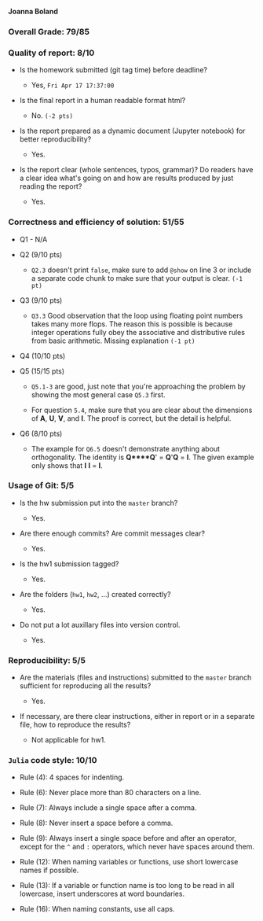 **Joanna Boland**

### Overall Grade: 79/85

### Quality of report: 8/10

* Is the homework submitted (git tag time) before deadline?

    - Yes, `Fri Apr 17 17:37:00`

* Is the final report in a human readable format html?  
	
    - No. `(-2 pts)`

* Is the report prepared as a dynamic document (Jupyter notebook) for better reproducibility?

    - Yes.

* Is the report clear (whole sentences, typos, grammar)? Do readers have a clear idea what's going on and how are results produced by just reading the report?

    - Yes.
 
### Correctness and efficiency of solution: 51/55

* Q1 - N/A

* Q2 (9/10 pts) 

    - `Q2.3` doesn't print `false`, make sure to add `@show` on line 3 or include a separate code chunk to make sure that your output is clear. `(-1 pt)`
	
* Q3 (9/10 pts)

    - `Q3.3` Good observation that the loop using floating point numbers takes many more flops. The reason this is possible is because integer operations fully obey the associative and distributive rules from basic arithmetic. Missing explanation `(-1 pt)`

* Q4 (10/10 pts)

* Q5 (15/15 pts)

    - `Q5.1-3` are good, just note that you're approaching the problem by showing the most general case `Q5.3` first.

    - For question `5.4`, make sure that you are clear about the dimensions of **A**, **U**, **V**, and **I**. The proof is correct, but the detail is helpful. 

* Q6 (8/10 pts)

    - The example for `Q6.5` doesn't demonstrate anything about orthogonality. The identity is **Q****Q**' = **Q**'**Q** = **I**. The given example only shows that **I** **I** = **I**.


### Usage of Git: 5/5

* Is the hw submission put into the `master` branch? 

    - Yes.

* Are there enough commits? Are commit messages clear? 

    - Yes.

* Is the hw1 submission tagged?

    - Yes.

* Are the folders (`hw1`, `hw2`, ...) created correctly?

    - Yes.

* Do not put a lot auxillary files into version control.

    - Yes.


### Reproducibility: 5/5

* Are the materials (files and instructions) submitted to the `master` branch sufficient for reproducing all the results?

    - Yes.

* If necessary, are there clear instructions, either in report or in a separate file, how to reproduce the results?  

    - Not applicable for hw1.


### `Julia` code style: 10/10

* Rule (4): 4 spaces for indenting. 
    
* Rule (6): Never place more than 80 characters on a line.

* Rule (7): Always include a single space after a comma. 
 
* Rule (8):  Never insert a space before a comma.

* Rule (9): Always insert a single space before and after an operator, except for the `^` and `:` operators, which never have spaces around them.

* Rule (12): When naming variables or functions, use short lowercase names if possible.

* Rule (13): If a variable or function name is too long to be read in all lowercase, insert underscores at word boundaries.

* Rule (16): When naming constants, use all caps.
